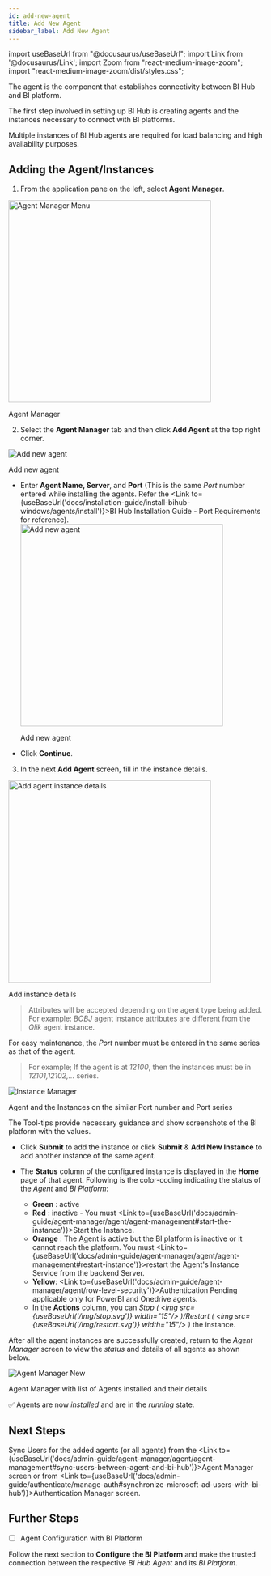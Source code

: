 ```yaml
---
id: add-new-agent
title: Add New Agent
sidebar_label: Add New Agent
---
```


import useBaseUrl from "@docusaurus/useBaseUrl";
import Link from '@docusaurus/Link';
import Zoom from "react-medium-image-zoom";
import "react-medium-image-zoom/dist/styles.css";

The agent is the component that establishes connectivity between BI Hub and BI platform.

The first step involved in setting up BI Hub is creating agents and the instances necessary to connect with BI platforms.

<Link to={useBaseUrl('docs/admin-guide/agent-manager/cluster')}>Multiple instances of BI Hub agents</Link> are required for load balancing and high availability purposes.

## Adding the Agent/Instances

1. From the application pane on the left, select **Agent Manager**.

 <div class="center">
  <Zoom>
    <img alt="Agent Manager Menu" height="400" src={useBaseUrl('/doc-images/admin-guide/agent/agent-manager-menu.png')}/>
  </Zoom>
  <p>Agent Manager</p>
 </div>

2. Select the **Agent Manager** tab and then click **Add Agent** at the top right corner.

  <div class="center">
    <Zoom>
      <img alt="Add new agent" src={useBaseUrl('/doc-images/admin-guide/agent/add-agent.png')}/>
    </Zoom>
    <p>Add new agent</p>
  </div>

* Enter **Agent Name, Server**, and **Port** (This is the same *Port* number entered while installing the agents. Refer the <Link to={useBaseUrl('docs/installation-guide/install-bihub-windows/agents/install')}>BI Hub Installation Guide - Port Requirements</Link> for reference).
    <div class="center">
      <Zoom>
        <img alt="Add new agent" height="400" src={useBaseUrl('/doc-images/admin-guide/agent/new-agent-form.png')}/>
      </Zoom>
      <p>Add new agent</p>
    </div>
* Click **Continue**.

3. In the next **Add Agent** screen, fill in the instance details.

 <div class="center">
  <Zoom>
    <img alt="Add agent instance details" height="400" src={useBaseUrl('/doc-images/admin-guide/agent/add-agent-instance.png')}/>
  </Zoom>
  <p>Add instance details</p>
 </div>

 > Attributes will be accepted depending on the agent type being added.
 > For example: *BOBJ* agent instance attributes are different from the *Qlik* agent instance. 
  
 For easy maintenance, the *Port* number must be entered in the same series as that of the agent.
 > For example; If the agent is at *12100*, then the instances must be in *12101,12102,...* series.  
  <div class="center">
     <Zoom>
       <img alt="Instance Manager" src={useBaseUrl('/doc-images/admin-guide/agent/instance-manager.jpg')}/>
     </Zoom>
    <p>Agent and the Instances on the similar Port number and Port series</p>
  </div>

The Tool-tips provide necessary guidance and show screenshots of the BI platform with the values.

* Click **Submit** to add the instance or click **Submit** & **Add New Instance** to add another instance of the same agent.

* The **Status** column of the configured instance is displayed in the **Home** page of that agent. Following is the color-coding indicating the status of the *Agent* and *BI Platform*:

  * <a id="color-green"><b>Green</b></a> : active
  * <a id="color-red"><b>Red</b></a> : inactive - You must <Link to={useBaseUrl('docs/admin-guide/agent-manager/agent/agent-management#start-the-instance')}>Start the Instance</Link>.
  * <a id="color-orange"><b>Orange</b></a> : The Agent is active but the BI platform is inactive or it cannot reach the platform. You must <Link to={useBaseUrl('docs/admin-guide/agent-manager/agent/agent-management#restart-instance')}>restart the Agent's Instance Service from the backend Server</Link>.
  * <a id="color-yellow"><b>Yellow</b></a>: <Link to={useBaseUrl('docs/admin-guide/agent-manager/agent/row-level-security')}>Authentication Pending</Link> applicable only for PowerBI and Onedrive agents.
  * In the **Actions** column, you can *Stop ( <img src={useBaseUrl('/img/stop.svg')} width="15"/> )/Restart ( <img src={useBaseUrl('/img/restart.svg')} width="15"/> )* the instance.

After all the agent instances are successfully created, return to the *Agent Manager* screen to view the *status* and details of all agents as shown below.

<div class="center">
      <Zoom>
        <img alt="Agent Manager New" src={useBaseUrl('/doc-images/admin-guide/agent/agent-manager.png')}/>
      </Zoom>
	<p>Agent Manager with list of Agents installed and their details</p>
</div>

:white_check_mark: Agents are now *installed* and are in the *running* state.

## Next Steps

Sync Users for the added agents (or all agents) from the <Link to={useBaseUrl('docs/admin-guide/agent-manager/agent/agent-management#sync-users-between-agent-and-bi-hub')}>Agent Manager</Link> screen or from <Link to={useBaseUrl('docs/admin-guide/authenticate/manage-auth#synchronize-microsoft-ad-users-with-bi-hub')}>Authentication Manager</Link> screen.

## Further Steps

- [ ] Agent Configuration with BI Platform

Follow the next section to **Configure the BI Platform** and make the trusted connection between the respective *BI Hub Agent* and its *BI Platform*.

